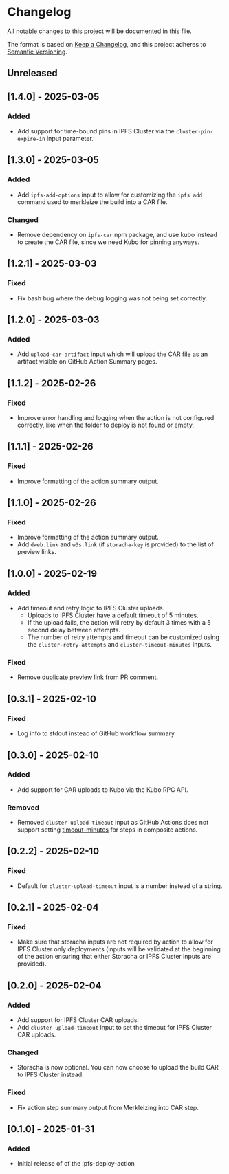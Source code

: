 # Changelog

All notable changes to this project will be documented in this file.

The format is based on [Keep a Changelog](https://keepachangelog.com/en/1.0.0/),
and this project adheres to [Semantic Versioning](https://semver.org/spec/v2.0.0.html).

## Unreleased

## [1.4.0] - 2025-03-05

### Added

- Add support for time-bound pins in IPFS Cluster via the `cluster-pin-expire-in` input parameter.

## [1.3.0] - 2025-03-05

### Added

- Add `ipfs-add-options` input to allow for customizing the `ipfs add` command used to merkleize the build into a CAR file.

### Changed

- Remove dependency on `ipfs-car` npm package, and use kubo instead to create the CAR file, since we need Kubo for pinning anyways.

## [1.2.1] - 2025-03-03

### Fixed

- Fix bash bug where the debug logging was not being set correctly.

## [1.2.0] - 2025-03-03

### Added

- Add `upload-car-artifact` input which will upload the CAR file as an artifact visible on GitHub Action Summary pages.

## [1.1.2] - 2025-02-26

### Fixed

- Improve error handling and logging when the action is not configured correctly, like when the folder to deploy is not found or empty.

## [1.1.1] - 2025-02-26

### Fixed

- Improve formatting of the action summary output.

## [1.1.0] - 2025-02-26

### Fixed

- Improve formatting of the action summary output.
- Add `dweb.link` and `w3s.link` (if `storacha-key` is provided) to the list of preview links.

## [1.0.0] - 2025-02-19

### Added

- Add timeout and retry logic to IPFS Cluster uploads.
  - Uploads to IPFS Cluster have a default timeout of 5 minutes.
  - If the upload fails, the action will retry by default 3 times with a 5 second delay between attempts.
  - The number of retry attempts and timeout can be customized using the `cluster-retry-attempts` and `cluster-timeout-minutes` inputs.

### Fixed

- Remove duplicate preview link from PR comment.

## [0.3.1] - 2025-02-10

### Fixed

- Log info to stdout instead of GitHub workflow summary

## [0.3.0] - 2025-02-10

### Added

- Add support for CAR uploads to Kubo via the Kubo RPC API.

### Removed

- Removed `cluster-upload-timeout` input as GitHub Actions does not support setting [timeout-minutes](https://github.com/actions/runner/blob/main/docs/adrs/0549-composite-run-steps.md#composite-run-steps-features) for steps in composite actions.

## [0.2.2] - 2025-02-10

### Fixed

- Default for `cluster-upload-timeout` input is a number instead of a string.

## [0.2.1] - 2025-02-04

### Fixed

- Make sure that storacha inputs are not required by action to allow for IPFS Cluster only deployments (inputs will be validated at the beginning of the action ensuring that either Storacha or IPFS Cluster inputs are provided).

## [0.2.0] - 2025-02-04

### Added

- Add support for IPFS Cluster CAR uploads.
- Add `cluster-upload-timeout` input to set the timeout for IPFS Cluster CAR uploads.

### Changed

- Storacha is now optional. You can now choose to upload the build CAR to IPFS Cluster instead.

### Fixed

- Fix action step summary output from Merkleizing into CAR step.

## [0.1.0] - 2025-01-31

### Added

- Initial release of of the ipfs-deploy-action
